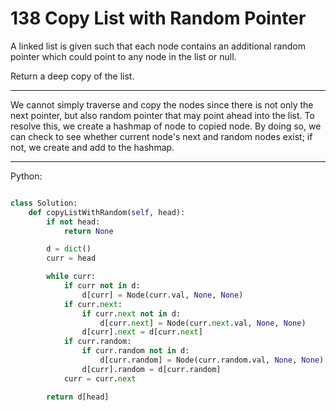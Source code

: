 # 138 Copy List with Random Pointer

A linked list is given such that each node contains an additional random
pointer which could point to any node in the list or null.

Return a deep copy of the list.

---

We cannot simply traverse and copy the nodes since there is not only the next
pointer, but also random pointer that may point ahead into the list. To resolve
this, we create a hashmap of node to copied node. By doing so, we can check to
see whether current node's next and random nodes exist; if not, we create and
add to the hashmap.

---

Python:

```python

class Solution:
    def copyListWithRandom(self, head):
        if not head:
            return None

        d = dict()
        curr = head

        while curr:
            if curr not in d:
                d[curr] = Node(curr.val, None, None)
            if curr.next:
                if curr.next not in d:
                    d[curr.next] = Node(curr.next.val, None, None)
                d[curr].next = d[curr.next]
            if curr.random:
                if curr.random not in d:
                    d[curr.random] = Node(curr.random.val, None, None)
                d[curr].random = d[curr.random]
            curr = curr.next

        return d[head]
```

